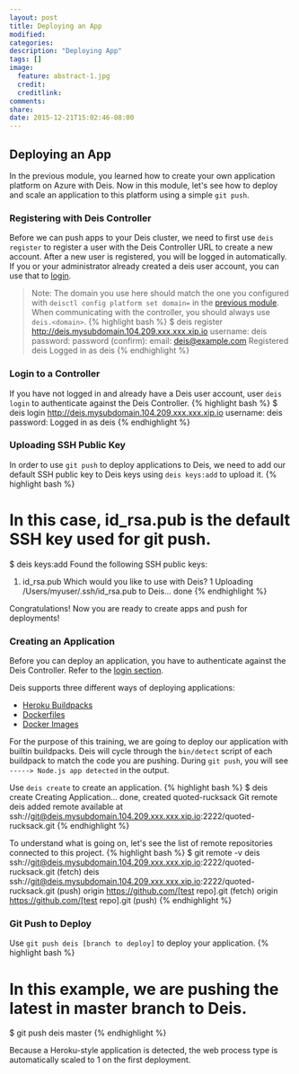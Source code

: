 ```yaml
---
layout: post
title: Deploying an App
modified:
categories: 
description: "Deploying App"
tags: []
image:
  feature: abstract-1.jpg
  credit:
  creditlink:
comments:
share:
date: 2015-12-21T15:02:46-08:00
---
```

## Deploying an App
In the previous module, you learned how to create your own application platform on Azure with Deis. Now in this module, let's see how to deploy and scale an application to this platform using a simple `git push`. 

### Registering with Deis Controller
Before we can push apps to your Deis cluster, we need to first use `deis register` to register a user with the Deis Controller URL to create a new account. After a new user is registered, you will be logged in automatically. If you or your administrator already created a deis user account, you can use that to [login](#login-to-a-controller).

> Note: The domain you use here should match the one you configured with `deisctl config platform set domain=` in the [previous module](../provisioning-platform#configuring-domain-for-platform). When communicating with the controller, you should always use `deis.<domain>`.
{% highlight bash %}
$ deis register http://deis.mysubdomain.104.209.xxx.xxx.xip.io
username: deis
password: 
password (confirm): 
email: deis@example.com
Registered deis
Logged in as deis
{% endhighlight %}

### Login to a Controller
If you have not logged in and already have a Deis user account, user `deis login` to authenticate against the Deis Controller.
{% highlight bash %}
$ deis login http://deis.mysubdomain.104.209.xxx.xxx.xip.io
username: deis
password:
Logged in as deis
{% endhighlight %}

### Uploading SSH Public Key
In order to use `git push` to deploy applications to Deis, we need to add our default SSH public key to Deis keys using `deis keys:add` to upload it.
{% highlight bash %}
# In this case, id_rsa.pub is the default SSH key used for git push.
$ deis keys:add
Found the following SSH public keys:
1) id_rsa.pub
Which would you like to use with Deis? 1
Uploading /Users/myuser/.ssh/id_rsa.pub to Deis... done
{% endhighlight %}

Congratulations! Now you are ready to create apps and push for deployments!

### Creating an Application
Before you can deploy an application, you have to authenticate against the Deis Controller. Refer to the [login section](#login-to-a-controller).

Deis supports three different ways of deploying applications:
- [Heroku Buildpacks](https://devcenter.heroku.com/articles/buildpacks)
- [Dockerfiles](https://devcenter.heroku.com/articles/buildpacks)
- [Docker Images](https://devcenter.heroku.com/articles/buildpacks)

For the purpose of this training, we are going to deploy our application with builtin buildpacks. Deis will cycle through the `bin/detect` script of each buildpack to match the code you are pushing. During `git push`, you will see `-----> Node.js app detected` in the output.

Use `deis create` to create an application.
{% highlight bash %}
$ deis create
Creating Application... done, created quoted-rucksack
Git remote deis added
remote available at ssh://git@deis.mysubdomain.104.209.xxx.xxx.xip.io:2222/quoted-rucksack.git
{% endhighlight %}

To understand what is going on, let's see the list of remote repositories connected to this project.
{% highlight bash %}
$ git remote -v
deis	ssh://git@deis.mysubdomain.104.209.xxx.xxx.xip.io:2222/quoted-rucksack.git (fetch)
deis	ssh://git@deis.mysubdomain.104.209.xxx.xxx.xip.io:2222/quoted-rucksack.git (push)
origin	https://github.com/[test repo].git (fetch)
origin	https://github.com/[test repo].git (push)
{% endhighlight %}

### Git Push to Deploy
Use `git push deis [branch to deploy]` to deploy your application.
{% highlight bash %}
# In this example, we are pushing the latest in master branch to Deis.
$ git push deis master
{% endhighlight %}

Because a Heroku-style application is detected, the web process type is automatically scaled to 1 on the first deployment.
